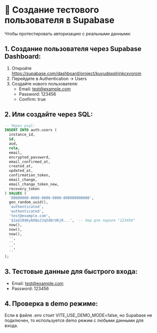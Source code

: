 # 👥 Создание тестового пользователя в Supabase

Чтобы протестировать авторизацию с реальными данными:

## 1. Создание пользователя через Supabase Dashboard:
1. Откройте https://supabase.com/dashboard/project/kuyudpxqlrinkcxvorom
2. Перейдите в Authentication → Users
3. Создайте нового пользователя:
   - Email: test@example.com
   - Password: 123456
   - Confirm: true

## 2. Или создайте через SQL:
```sql
-- Через psql:
INSERT INTO auth.users (
  instance_id,
  id,
  aud,
  role,
  email,
  encrypted_password,
  email_confirmed_at,
  created_at,
  updated_at,
  confirmation_token,
  email_change,
  email_change_token_new,
  recovery_token
) VALUES (
  '00000000-0000-0000-0000-000000000000',
  gen_random_uuid(),
  'authenticated',
  'authenticated',
  'test@example.com',
  '$2a$10$Ky6OQoJJq5dQrU6j0...',  -- Хеш для пароля "123456" 
  now(),
  now(),
  now(),
  '',
  '',
  '',
  ''
);
```

## 3. Тестовые данные для быстрого входа:
- Email: test@example.com
- Password: 123456

## 4. Проверка в demo режиме:
Если в файле .env стоит VITE_USE_DEMO_MODE=false, но Supabase не подключен, 
то используется demo режим с любыми данными для входа.
